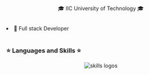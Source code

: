 <p align='center'>🎓 IIC University of Technology 🎓</p>
<br>

<div>
  <li> 📡 Full stack Developer </li>
</div>

<br>

### ⭐ Languages and Skills ⭐
<p align="center"> 
<img src="https://skillicons.dev/icons?i=java,js,php,laravel,cs,py,nodejs,html,css,bootstrap,tailwind,react,mysql,hibernate,firebase,postman,visualstudio,vscode,idea,androidstudio,figma,git,github,gitlab" alt="skills logos" /> <br>
</p>
